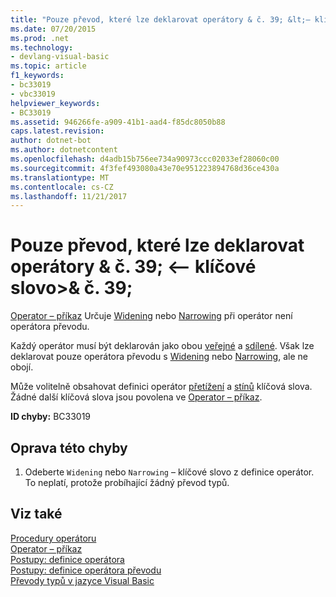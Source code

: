 ```yaml
---
title: "Pouze převod, které lze deklarovat operátory & č. 39; &lt;– klíčové slovo&gt;& č. 39;"
ms.date: 07/20/2015
ms.prod: .net
ms.technology:
- devlang-visual-basic
ms.topic: article
f1_keywords:
- bc33019
- vbc33019
helpviewer_keywords:
- BC33019
ms.assetid: 946266fe-a909-41b1-aad4-f85dc8050b88
caps.latest.revision: 
author: dotnet-bot
ms.author: dotnetcontent
ms.openlocfilehash: d4adb15b756ee734a90973ccc02033ef28060c00
ms.sourcegitcommit: 4f3fef493080a43e70e951223894768d36ce430a
ms.translationtype: MT
ms.contentlocale: cs-CZ
ms.lasthandoff: 11/21/2017
---
```

# <a name="only-conversion-operators-can-be-declared-39ltkeywordgt39"></a>Pouze převod, které lze deklarovat operátory & č. 39; &lt;– klíčové slovo&gt;& č. 39;
[Operator – příkaz](../../visual-basic/language-reference/statements/operator-statement.md) Určuje [Widening](../../visual-basic/language-reference/modifiers/widening.md) nebo [Narrowing](../../visual-basic/language-reference/modifiers/narrowing.md) při operátor není operátora převodu.  
  
 Každý operátor musí být deklarován jako obou [veřejné](../../visual-basic/language-reference/modifiers/public.md) a [sdílené](../../visual-basic/language-reference/modifiers/shared.md). Však lze deklarovat pouze operátora převodu s [Widening](../../visual-basic/language-reference/modifiers/widening.md) nebo [Narrowing](../../visual-basic/language-reference/modifiers/narrowing.md), ale ne obojí.  
  
 Může volitelně obsahovat definici operátor [přetížení](../../visual-basic/language-reference/modifiers/overloads.md) a [stínů](../../visual-basic/language-reference/modifiers/shadows.md) klíčová slova. Žádné další klíčová slova jsou povolena ve [Operator – příkaz](../../visual-basic/language-reference/statements/operator-statement.md).  
  
 **ID chyby:** BC33019  
  
## <a name="to-correct-this-error"></a>Oprava této chyby  
  
1.  Odeberte `Widening` nebo `Narrowing` – klíčové slovo z definice operátor. To neplatí, protože probíhající žádný převod typů.  
  
## <a name="see-also"></a>Viz také  
 [Procedury operátoru](../../visual-basic/programming-guide/language-features/procedures/operator-procedures.md)  
 [Operator – příkaz](../../visual-basic/language-reference/statements/operator-statement.md)  
 [Postupy: definice operátora](../../visual-basic/programming-guide/language-features/procedures/how-to-define-an-operator.md)  
 [Postupy: definice operátora převodu](../../visual-basic/programming-guide/language-features/procedures/how-to-define-a-conversion-operator.md)  
 [Převody typů v jazyce Visual Basic](../../visual-basic/programming-guide/language-features/data-types/type-conversions.md)
